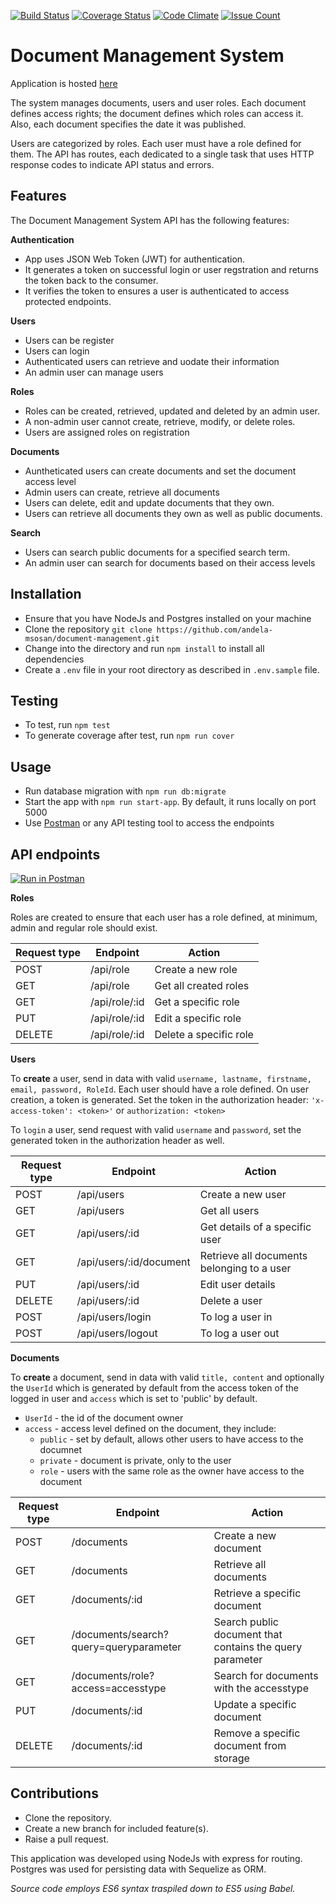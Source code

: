 [![Build Status](https://travis-ci.org/andela-msosan/document-management.svg?branch=develop)](https://travis-ci.org/andela-msosan/document-management)
[![Coverage Status](https://coveralls.io/repos/github/andela-msosan/document-management/badge.svg?branch=develop)](https://coveralls.io/github/andela-msosan/document-management?branch=develop)
[![Code Climate](https://lima.codeclimate.com/github/andela-msosan/document-management/badges/gpa.svg)](https://lima.codeclimate.com/github/andela-msosan/document-management)
[![Issue Count](https://lima.codeclimate.com/github/andela-msosan/document-management/badges/issue_count.svg)](https://lima.codeclimate.com/github/andela-msosan/document-management)


# Document Management System

Application is hosted [here](https://doc-man-msosan.herokuapp.com)

The system manages documents, users and user roles. Each document defines access rights; the document defines which roles can access it. Also, each document specifies the date it was published.

Users are categorized by roles. Each user must have a role defined for them.
The API has routes, each dedicated to a single task that uses HTTP response codes to indicate API status and errors.

## Features

The Document Management System API has the following features:

**Authentication**

* App uses JSON Web Token (JWT) for authentication.
* It generates a token on successful login or user regstration and returns the token back to the consumer.
* It verifies the token to ensures a user is authenticated to access protected endpoints.

**Users**

* Users can be register
* Users can login
* Authenticated users can retrieve and uodate their information
* An admin user can manage users


**Roles**

* Roles can be created, retrieved, updated and deleted by an admin user.
* A non-admin user cannot create, retrieve, modify, or delete roles.
* Users are assigned roles on registration

**Documents**

* Auntheticated users can create documents and set the document access level
* Admin users can create, retrieve all documents
* Users can delete, edit and update documents that they own.
* Users can retrieve all documents they own as well as public documents.

**Search**

* Users can search public documents for a specified search term.
* An admin user can search for documents based on their access levels

## Installation

* Ensure that you have NodeJs and Postgres installed on your machine
* Clone the repository `git clone https://github.com/andela-msosan/document-management.git`
* Change into the directory and run `npm install` to install all dependencies
* Create a `.env` file in your root directory as described in `.env.sample` file.

## Testing

* To test, run `npm test`
* To generate coverage after test, run `npm run cover`

## Usage

* Run database migration with `npm run db:migrate`
* Start the app with `npm run start-app`. By default, it runs locally on port 5000
* Use [Postman](https://chrome.google.com/webstore/detail/postman/fhbjgbiflinjbdggehcddcbncdddomop?hl=en) or any API testing tool to access the endpoints

## API endpoints

[![Run in Postman](https://run.pstmn.io/button.svg)](https://app.getpostman.com/run-collection/9354223dcdee335281c9)

**Roles**

Roles are created to ensure that each user has a role defined, at minimum, admin and regular role should exist.

Request type | Endpoint | Action
----------- | ---------- | --------
POST | /api/role | Create a new role
GET	| /api/role |	Get all created roles
GET	| /api/role/:id	| Get a specific role
PUT	| /api/role/:id	| Edit a specific role
DELETE | /api/role/:id | Delete a specific role


**Users**

To **create** a user, send in data with valid `username, lastname, firstname, email, password, RoleId`. Each user should have a role defined. On user creation, a token is generated. Set the token in the authorization header:
`'x-access-token': <token>'` or `authorization: <token>`

To `login` a user, send request with valid `username` and `password`, set the generated token in the authorization header as well.

Request type | Endpoint |	Action
--------- | --------- | --------
POST | /api/users |	Create a new user
GET	| /api/users |	Get all users
GET |	/api/users/:id | Get details of a specific user
GET	| /api/users/:id/document |	Retrieve all documents belonging to a user
PUT	| /api/users/:id | Edit user details
DELETE | /api/users/:id	| Delete a user
POST	| /api/users/login | To log a user in
POST	| /api/users/logout |	To log a user out


**Documents**

To **create** a document, send in data with valid `title, content` and optionally the `UserId` which is generated by default from the access token of the logged in user and `access` which is set to 'public' by default.
* `UserId` - the id of the document owner
* `access` - access level defined on the document, they include:
  * `public` - set by default, allows other users to have access to the documnet
  * `private` - document is private, only to the user
  * `role` - users with the same role as the owner have access to the document

Request type | Endpoint | Action
------------ | --------- | ---------
POST	| /documents	| Create a new document
GET	| /documents |	Retrieve all documents
GET	| /documents/:id | Retrieve a specific document
GET | /documents/search?query=queryparameter | Search public document that contains the query parameter
GET | /documents/role?access=accesstype | Search for documents with the accesstype
PUT	| /documents/:id	| Update a specific document
DELETE	| /documents/:id |	Remove a specific document from storage

## Contributions

* Clone the repository.
* Create a new branch for included feature(s).
* Raise a pull request.

This application was developed using NodeJs with express for routing. Postgres was used for persisting data with Sequelize as ORM.

_Source code employs ES6 syntax traspiled down to ES5 using Babel._
